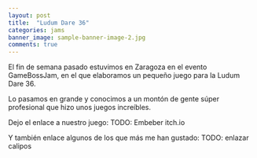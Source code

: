 ```yaml
---
layout: post
title:  "Ludum Dare 36"
categories: jams
banner_image: sample-banner-image-2.jpg
comments: true
---
```


El fin de semana pasado estuvimos en Zaragoza en el evento GameBossJam, en el que elaboramos un pequeño juego para la Ludum Dare 36.

Lo pasamos en grande y conocimos a un montón de gente súper profesional que hizo unos juegos increíbles.

Dejo el enlace a nuestro juego:
TODO: Embeber itch.io

Y también enlace algunos de los que más me han gustado:
TODO: enlazar calipos
